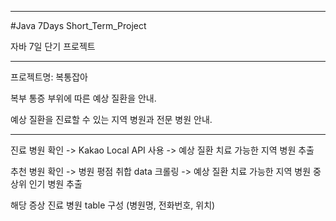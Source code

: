 ----------------------------------------------
#Java 7Days Short_Term_Project

자바 7일 단기 프로젝트

-----------------------------------------------
프로젝트명: 복통잡아

복부 통증 부위에 따른 예상 질환을 안내.

예상 질환을 진료할 수 있는 지역 병원과 전문 병원 안내.

------------------------------------------------
진료 병원 확인 -> Kakao Local API 사용 -> 예상 질환 치료 가능한 지역 병원 추출

추천 병원 확인 -> 병원 평점 취합 data 크롤링 -> 예상 질환 치료 가능한 지역 병원 중 상위 인기 병원 추출

해당 증상 진료 병원 table 구성 (병원명, 전화번호, 위치)
